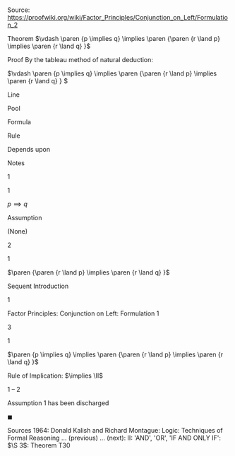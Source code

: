 # 

Source: https://proofwiki.org/wiki/Factor_Principles/Conjunction_on_Left/Formulation_2

Theorem
$\vdash \paren {p \implies q} \implies \paren {\paren {r \land p} \implies \paren {r \land q} }$


Proof
By the tableau method of natural deduction:


$\vdash \paren {p \implies q} \implies \paren {\paren {r \land p} \implies \paren {r \land q} } $


Line


Pool

Formula

Rule

Depends upon

Notes


1


1

$p \implies q$

Assumption

(None)




2


1

$\paren {\paren {r \land p} \implies \paren {r \land q} }$

Sequent Introduction

1

Factor Principles: Conjunction on Left: Formulation 1


3


1

$\paren {p \implies q} \implies \paren {\paren {r \land p} \implies \paren {r \land q} }$

Rule of Implication: $\implies \II$

1 – 2

Assumption 1 has been discharged

$\blacksquare$


Sources
1964: Donald Kalish and Richard Montague: Logic: Techniques of Formal Reasoning ... (previous) ... (next): $\text{II}$: 'AND', 'OR', 'IF AND ONLY IF': $\S 3$: Theorem $\text{T30}$




